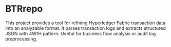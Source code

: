 # BTRrepo

This project provides a tool for refining Hyperledger Fabric transaction data into an analyzable format.
It parses transaction logs and extracts structured JSON with 4W1H pattern.
Useful for business flow analysis or audit log preprocessing.
